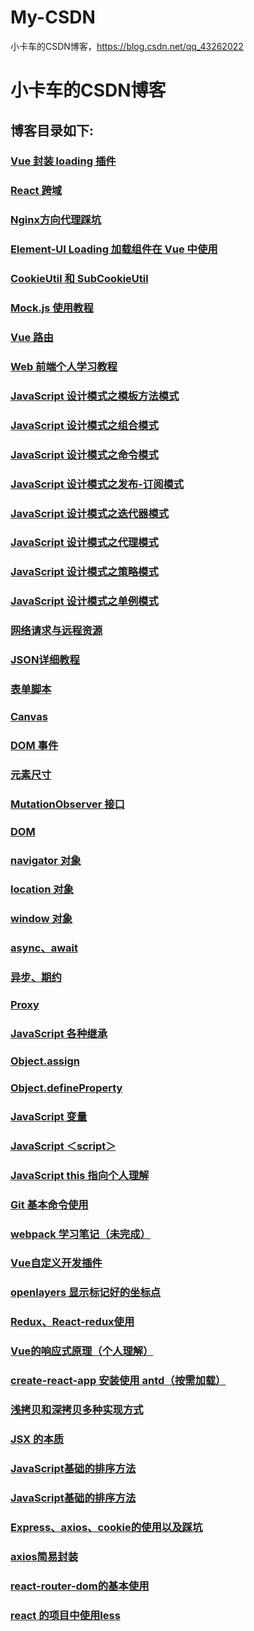 # My-CSDN
小卡车的CSDN博客，https://blog.csdn.net/qq_43262022
# 小卡车的CSDN博客

## 博客目录如下:
### [Vue 封装 loading 插件](https://blog.csdn.net/qq_43262022/article/details/111052286)
### [React 跨域](https://blog.csdn.net/qq_43262022/article/details/110199162)
### [Nginx方向代理踩坑](https://blog.csdn.net/qq_43262022/article/details/109742636)
### [Element-UI Loading 加载组件在 Vue 中使用](https://blog.csdn.net/qq_43262022/article/details/109600309)
### [CookieUtil 和 SubCookieUtil](https://blog.csdn.net/qq_43262022/article/details/109506956)
### [Mock.js 使用教程](https://blog.csdn.net/qq_43262022/article/details/109491780)
### [Vue 路由](https://blog.csdn.net/qq_43262022/article/details/109451460)
### [Web 前端个人学习教程](https://blog.csdn.net/qq_43262022/article/details/109447991)
### [JavaScript 设计模式之模板方法模式](https://blog.csdn.net/qq_43262022/article/details/109369879)
### [JavaScript 设计模式之组合模式](https://blog.csdn.net/qq_43262022/article/details/109368075)
### [JavaScript 设计模式之命令模式](https://blog.csdn.net/qq_43262022/article/details/109266371)
### [JavaScript 设计模式之发布-订阅模式](https://blog.csdn.net/qq_43262022/article/details/109251482)
### [JavaScript 设计模式之迭代器模式](https://blog.csdn.net/qq_43262022/article/details/109243537)
### [JavaScript 设计模式之代理模式](https://blog.csdn.net/qq_43262022/article/details/109239718)
### [JavaScript 设计模式之策略模式](https://blog.csdn.net/qq_43262022/article/details/109234207)
### [JavaScript 设计模式之单例模式](https://blog.csdn.net/qq_43262022/article/details/109226903)
### [网络请求与远程资源](https://blog.csdn.net/qq_43262022/article/details/109191358)
### [JSON详细教程](https://blog.csdn.net/qq_43262022/article/details/109179883)
### [表单脚本](https://blog.csdn.net/qq_43262022/article/details/109170659)
### [Canvas](https://blog.csdn.net/qq_43262022/article/details/109154004)
### [DOM 事件](https://blog.csdn.net/qq_43262022/article/details/109144213)
### [元素尺寸](https://blog.csdn.net/qq_43262022/article/details/109113947)
### [MutationObserver 接口](https://blog.csdn.net/qq_43262022/article/details/109088397)
### [DOM](https://blog.csdn.net/qq_43262022/article/details/109076881)
### [navigator 对象](https://blog.csdn.net/qq_43262022/article/details/109056207)
### [location 对象](https://blog.csdn.net/qq_43262022/article/details/109054043)
### [window 对象](https://blog.csdn.net/qq_43262022/article/details/109049372)
### [async、await](https://blog.csdn.net/qq_43262022/article/details/109030773)
### [异步、期约](https://blog.csdn.net/qq_43262022/article/details/109030296)
### [Proxy](https://blog.csdn.net/qq_43262022/article/details/109005907)
### [JavaScript 各种继承](https://blog.csdn.net/qq_43262022/article/details/108968085)
### [Object.assign](https://blog.csdn.net/qq_43262022/article/details/108950197)
### [Object.defineProperty](https://blog.csdn.net/qq_43262022/article/details/108949646)
### [JavaScript 变量](https://blog.csdn.net/qq_43262022/article/details/108896584)
### [JavaScript ＜script＞](https://blog.csdn.net/qq_43262022/article/details/108895046)
### [JavaScript this 指向个人理解](https://blog.csdn.net/qq_43262022/article/details/108886231)
### [Git 基本命令使用](https://blog.csdn.net/qq_43262022/article/details/108886187)
### [webpack 学习笔记（未完成）](https://blog.csdn.net/qq_43262022/article/details/108392556)
### [Vue自定义开发插件](https://blog.csdn.net/qq_43262022/article/details/108180556) 
### [openlayers 显示标记好的坐标点](https://blog.csdn.net/qq_43262022/article/details/107146596)
### [Redux、React-redux使用](https://blog.csdn.net/qq_43262022/article/details/106952518)
### [Vue的响应式原理（个人理解）](https://blog.csdn.net/qq_43262022/article/details/106908041)
### [create-react-app 安装使用 antd（按需加载）](https://blog.csdn.net/qq_43262022/article/details/106890634)
### [浅拷贝和深拷贝多种实现方式](https://blog.csdn.net/qq_43262022/article/details/106820461)
### [JSX 的本质](https://blog.csdn.net/qq_43262022/article/details/106796927)
### [JavaScript基础的排序方法](https://blog.csdn.net/qq_43262022/article/details/106598747)
### [JavaScript基础的排序方法](https://editor.csdn.net/md/?articleId=106598747)
### [Express、axios、cookie的使用以及踩坑](https://blog.csdn.net/qq_43262022/article/details/106065890)
### [axios简易封装](https://blog.csdn.net/qq_43262022/article/details/106065340)
### [react-router-dom的基本使用](https://blog.csdn.net/qq_43262022/article/details/106029808)
### [react 的项目中使用less](https://blog.csdn.net/qq_43262022/article/details/105942169)
